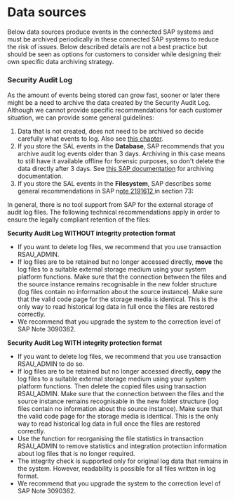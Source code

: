 # Data sources

Below data sources produce events in the connected SAP systems and must be archived periodically in these connected SAP systems to reduce the risk of issues. Below described details are not a best practice but should be seen as options for customers to consider while designing their own specific data archiving strategy.

### Security Audit Log

As the amount of events being stored can grow fast, sooner or later there might be a need to archive the data created by the Security Audit Log. Although we cannot provide specific recommendations for each customer situation, we can provide some general guidelines:

1. Data that is not created, does not need to be archived so decide carefully what events to log. Also see [this chapter](../../application-setup/data-source-configuration/security-audit-log-settings/audit-event-ids-to-record.md).
2. If you store the SAL events in the **Database**, SAP recommends that you archive audit log events older than 3 days. Archiving in this case means to still have it available offline for forensic purposes, so don't delete the data directly after 3 days. See [this SAP documentation](https://help.sap.com/docs/SAP\_NETWEAVER\_AS\_ABAP\_751\_IP/280f016edb8049e998237fcbd80558e7/a9e341f8142a41e59a307dee6904f267.html?version=7.51.13\&locale=en-US) for archiving documentation.
3. If you store the SAL events in the **Filesystem**, SAP describes some general recommendations in SAP n[ote 2191612 ](https://launchpad.support.sap.com/#/notes/2191612)in section 73:

In general, there is no tool support from SAP for the external storage of audit log files. The following technical recommendations apply in order to ensure the legally compliant retention of the files:

**Security Audit Log WITHOUT integrity protection format**

* If you want to delete log files, we recommend that you use transaction RSAU\_ADMIN.
* If log files are to be retained but no longer accessed directly, **move** the log files to a suitable external storage medium using your system platform functions. Make sure that the connection between the files and the source instance remains recognisable in the new folder structure (log files contain no information about the source instance). Make sure that the valid code page for the storage media is identical. This is the only way to read historical log data in full once the files are restored correctly.
* We recommend that you upgrade the system to the correction level of SAP Note 3090362.

**Security Audit Log WITH integrity protection format**

* If you want to delete log files, we recommend that you use transaction RSAU\_ADMIN to do so.
* If log files are to be retained but no longer accessed directly, **copy** the log files to a suitable external storage medium using your system platform functions. Then delete the copied files using transaction RSAU\_ADMIN. Make sure that the connection between the files and the source instance remains recognisable in the new folder structure (log files contain no information about the source instance). Make sure that the valid code page for the storage media is identical. This is the only way to read historical log data in full once the files are restored correctly.
* Use the function for reorganising the file statistics in transaction RSAU\_ADMIN to remove statistics and integration protection information about log files that is no longer required.
* The integrity check is supported only for original log data that remains in the system. However, readability is possible for all files written in log format.
* We recommend that you upgrade the system to the correction level of SAP Note 3090362.
